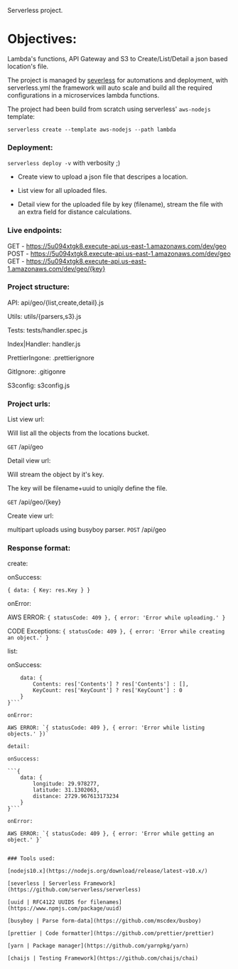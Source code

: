 Serverless project.

# Objectives:

Lambda's functions, API Gateway and S3 to Create/List/Detail a json based location's file.

The project is managed by [severless](https://github.com/serverless/serverless) for automations and
deployment, with serverless.yml the framework will auto scale and build all the required configurations in
a microservices lambda functions.

The project had been build from scratch using serverless' `aws-nodejs` template:

`serverless create --template aws-nodejs --path lambda`

### Deployment: 

`serverless deploy -v` with verbosity ;)

* Create view to upload a json file that descripes a location.

* List view for all uploaded files.

* Detail view for the uploaded file by key (filename), stream the file with an extra field for distance calculations.

### Live endpoints:                                                                                                                              
  GET - https://5u094xtgk8.execute-api.us-east-1.amazonaws.com/dev/geo                                                                                                          
  POST - https://5u094xtgk8.execute-api.us-east-1.amazonaws.com/dev/geo                                                                                                         
  GET - https://5u094xtgk8.execute-api.us-east-1.amazonaws.com/dev/geo/{key}

### Project structure:

  API:  api/geo/{list,create,detail}.js

  Utils: utils/{parsers,s3}.js

  Tests: tests/handler.spec.js

  Index|Handler: handler.js

  PrettierIngone: .prettierignore

  GitIgnore: .gitigonre

  S3config: s3config.js
  
### Project urls:

List view url:

Will list all the objects from the locations bucket.

`GET` /api/geo

Detail view url:

Will stream the object by it's key.

The key will be filename+uuid to uniqily define the file.

`GET` /api/geo/{key}

Create view url:

multipart uploads using busyboy parser.
`POST` /api/geo

### Response format:

create:

onSuccess:

`{ data: { Key: res.Key } }`

onError:

AWS ERROR: `{ statusCode: 409 }, { error: 'Error while uploading.' }`

CODE Exceptions: `{ statusCode: 409 }, { error: 'Error while creating an object.' }`

list:

onSuccess:

```{
    data: {
        Contents: res['Contents'] ? res['Contents'] : [],
        KeyCount: res['KeyCount'] ? res['KeyCount'] : 0
    }
}```

onError:

AWS ERROR: `{ statusCode: 409 }, { error: 'Error while listing objects.' })`

detail:

onSuccess:

```{
    data: {
        longitude: 29.978277,
        latitude: 31.1302063,
        distance: 2729.967613173234
    }
}```

onError:

AWS ERROR: `{ statusCode: 409 }, { error: 'Error while getting an object.' }`


### Tools used: 

[nodejs10.x](https://nodejs.org/download/release/latest-v10.x/)

[severless | Serverless Framework](https://github.com/serverless/serverless)

[uuid | RFC4122 UUIDS for filenames](https://www.npmjs.com/package/uuid)

[busyboy | Parse form-data](https://github.com/mscdex/busboy)

[prettier | Code formatter](https://github.com/prettier/prettier)

[yarn | Package manager](https://github.com/yarnpkg/yarn)

[chaijs | Testing Framework](https://github.com/chaijs/chai)